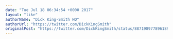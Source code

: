 ```yaml
---
date: "Tue Jul 18 06:34:54 +0000 2017"
layout: "like"
authorName: "Dick King-Smith HQ"
authorUrl: "https://twitter.com/DickKingSmith"
originalPost: "https://twitter.com/DickKingSmith/status/887198977896189952"
---
```

